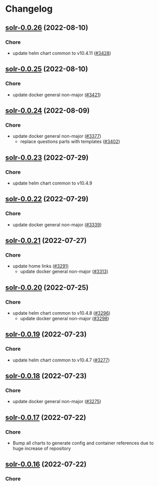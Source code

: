 # Changelog



## [solr-0.0.26](https://github.com/truecharts/charts/compare/solr-0.0.25...solr-0.0.26) (2022-08-10)

### Chore

- update helm chart common to v10.4.11 ([#3428](https://github.com/truecharts/charts/issues/3428))




## [solr-0.0.25](https://github.com/truecharts/charts/compare/solr-0.0.24...solr-0.0.25) (2022-08-10)

### Chore

- update docker general non-major ([#3421](https://github.com/truecharts/charts/issues/3421))




## [solr-0.0.24](https://github.com/truecharts/charts/compare/solr-0.0.23...solr-0.0.24) (2022-08-09)

### Chore

- update docker general non-major ([#3377](https://github.com/truecharts/charts/issues/3377))
  - replace questions parts with templates ([#3402](https://github.com/truecharts/charts/issues/3402))




## [solr-0.0.23](https://github.com/truecharts/apps/compare/solr-0.0.22...solr-0.0.23) (2022-07-29)

### Chore

- update helm chart common to v10.4.9




## [solr-0.0.22](https://github.com/truecharts/apps/compare/solr-0.0.21...solr-0.0.22) (2022-07-29)

### Chore

- update docker general non-major ([#3339](https://github.com/truecharts/apps/issues/3339))




## [solr-0.0.21](https://github.com/truecharts/apps/compare/solr-0.0.20...solr-0.0.21) (2022-07-27)

### Chore

- update home links ([#3291](https://github.com/truecharts/apps/issues/3291))
  - update docker general non-major ([#3313](https://github.com/truecharts/apps/issues/3313))




## [solr-0.0.20](https://github.com/truecharts/apps/compare/solr-0.0.19...solr-0.0.20) (2022-07-25)

### Chore

- update helm chart common to v10.4.8 ([#3296](https://github.com/truecharts/apps/issues/3296))
  - update docker general non-major ([#3298](https://github.com/truecharts/apps/issues/3298))




## [solr-0.0.19](https://github.com/truecharts/apps/compare/solr-0.0.18...solr-0.0.19) (2022-07-23)

### Chore

- update helm chart common to v10.4.7 ([#3277](https://github.com/truecharts/apps/issues/3277))




## [solr-0.0.18](https://github.com/truecharts/apps/compare/solr-0.0.17...solr-0.0.18) (2022-07-23)

### Chore

- update docker general non-major ([#3275](https://github.com/truecharts/apps/issues/3275))




## [solr-0.0.17](https://github.com/truecharts/apps/compare/solr-0.0.16...solr-0.0.17) (2022-07-22)

### Chore

- Bump all charts to generate config and container references due to huge increase of repository



## [solr-0.0.16](https://github.com/truecharts/apps/compare/solr-0.0.15...solr-0.0.16) (2022-07-22)

### Chore
